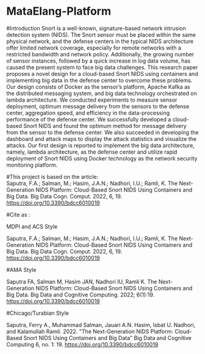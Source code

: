 


# MataElang-Platform
#Introduction
Snort is a well-known, signature-based network intrusion detection system (NIDS). The Snort sensor must be placed within the same physical network, and the defense centers in the typical NIDS architecture offer limited network coverage, especially for remote networks with a restricted bandwidth and network policy. Additionally, the growing number of sensor instances, followed by a quick increase in log data volume, has caused the present system to face big data challenges. This research paper proposes a novel design for a cloud-based Snort NIDS using containers and implementing big data in the defense center to overcome these problems. Our design consists of Docker as the sensor’s platform, Apache Kafka as the distributed messaging system, and big data technology orchestrated on lambda architecture. We conducted experiments to measure sensor deployment, optimum message delivery from the sensors to the defense center, aggregation speed, and efficiency in the data-processing performance of the defense center. We successfully developed a cloud-based Snort NIDS and found the optimum method for message delivery from the sensor to the defense center. We also succeeded in developing the dashboard and attack maps to display the attack statistics and visualize the attacks. Our first design is reported to implement the big data architecture, namely, lambda architecture, as the defense center and utilize rapid deployment of Snort NIDS using Docker technology as the network security monitoring platform.


#This project is based on the article: </br>
Saputra, F.A.; Salman, M.; Hasim, J.A.N.; Nadhori, I.U.; Ramli, K. The Next-Generation NIDS Platform: Cloud-Based Snort NIDS Using Containers and Big Data. Big Data Cogn. Comput. 2022, 6, 19. https://doi.org/10.3390/bdcc6010019

#Cite as :

MDPI and ACS Style

Saputra, F.A.; Salman, M.; Hasim, J.A.N.; Nadhori, I.U.; Ramli, K. The Next-Generation NIDS Platform: Cloud-Based Snort NIDS Using Containers and Big Data. Big Data Cogn. Comput. 2022, 6, 19. https://doi.org/10.3390/bdcc6010019

#AMA Style

Saputra FA, Salman M, Hasim JAN, Nadhori IU, Ramli K. The Next-Generation NIDS Platform: Cloud-Based Snort NIDS Using Containers and Big Data. Big Data and Cognitive Computing. 2022; 6(1):19. https://doi.org/10.3390/bdcc6010019

#Chicago/Turabian Style

Saputra, Ferry A., Muhammad Salman, Jauari A.N. Hasim, Isbat U. Nadhori, and Kalamullah Ramli. 2022. "The Next-Generation NIDS Platform: Cloud-Based Snort NIDS Using Containers and Big Data" Big Data and Cognitive Computing 6, no. 1: 19. https://doi.org/10.3390/bdcc6010019
